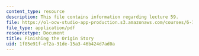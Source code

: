 ```yaml
---
content_type: resource
description: This file contains information regarding lecture 59.
file: https://ol-ocw-studio-app-production.s3.amazonaws.com/courses/6-170-software-studio-spring-2013/1f85e91fef2a31de15a346b424d7ad0a_MIT6_170S13_59-fini-story.pdf
file_type: application/pdf
resourcetype: Document
title: Finishing the Origin Story
uid: 1f85e91f-ef2a-31de-15a3-46b424d7ad0a
---
```

